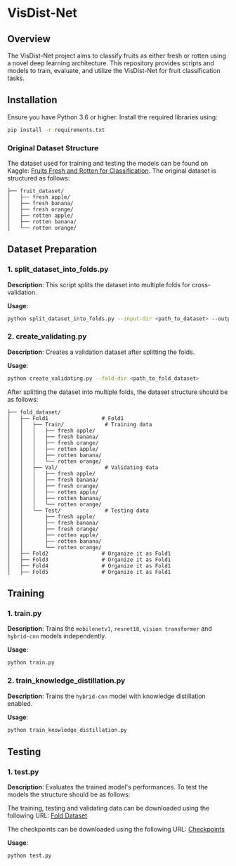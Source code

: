 # VisDist-Net

## Overview

The VisDist-Net project aims to classify fruits as either fresh or rotten using a novel deep learning architecture. This repository provides scripts and models to train, evaluate, and utilize the VisDist-Net for fruit classification tasks.

## Installation

Ensure you have Python 3.6 or higher. Install the required libraries using:

```bash
pip install -r requirements.txt
```

### Original Dataset Structure

The dataset used for training and testing the models can be found on Kaggle: [Fruits Fresh and Rotten for Classification](https://www.kaggle.com/datasets/sriramr/fruits-fresh-and-rotten-for-classification). 
The original dataset is structured as follows:

```plaintext
├── fruit_dataset/
│   ├── fresh apple/        
│   ├── fresh banana/       
│   ├── fresh orange/
│   ├── rotten apple/
│   ├── rotten banana/
│   └── rotten orange/
```

## Dataset Preparation

### 1. split_dataset_into_folds.py

**Description**: This script splits the dataset into multiple folds for cross-validation.

**Usage**: 
```bash
python split_dataset_into_folds.py --input-dir <path_to_dataset> --output-dir <output_directory>
```
### 2. create_validating.py

**Description**: Creates a validation dataset after splitting the folds.

**Usage**: 
```bash
python create_validating.py --fold-dir <path_to_fold_dataset>
```
After splitting the dataset into multiple folds, the dataset structure should be as follows:

```plaintext
├── fold_dataset/
│   ├── Fold1                 # Fold1
│   │   ├── Train/             # Training data
│   │   │   ├── fresh apple/        
│   │   │   ├── fresh banana/       
│   │   │   ├── fresh orange/
│   │   │   ├── rotten apple/
│   │   │   ├── rotten banana/
│   │   │   └── rotten orange/
│   │   ├── Val/               # Validating data
│   │   │   ├── fresh apple/        
│   │   │   ├── fresh banana/       
│   │   │   ├── fresh orange/
│   │   │   ├── rotten apple/
│   │   │   ├── rotten banana/
│   │   │   └── rotten orange/  
│   │   └── Test/              # Testing data
│   │       ├── fresh apple/        
│   │       ├── fresh banana/       
│   │       ├── fresh orange/
│   │       ├── rotten apple/
│   │       ├── rotten banana/
│   │       └── rotten orange/      
│   ├── Fold2                 # Organize it as Fold1
│   ├── Fold3                 # Organize it as Fold1
│   ├── Fold4                 # Organize it as Fold1
│   ├── Fold5                 # Organize it as Fold1
```

## Training

### 1. train.py

**Description**: Trains the `mobilenetv1`, `resnet18`, `vision transformer` and `hybrid-cnn` models independently.

**Usage**: 
```bash
python train.py
```

### 2. train_knowledge_distillation.py

**Description**: Trains the `hybrid-cnn` model with knowledge distillation enabled.

**Usage**: 
```bash
python train_knowledge_distillation.py 
```

## Testing

### 1. test.py

**Description**: Evaluates the trained model's performances. To test the models the structure should be as follows: 

The training, testing and validating data can be downloaded using the following URL: [Fold Dataset](https://drive.google.com/file/d/1KPtA88ITmXXn26jYl8xnIt-QN8ySzJt4/view?usp=sharing)

The checkpoints can be downloaded using the following URL: [Checkpoints](https://drive.google.com/file/d/1WTvwA07iU5UBPPrXsp9INORrosRN14xW/view?usp=sharing)

**Usage**: 
```bash
python test.py 
```
